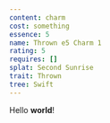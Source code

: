 ```yaml
---
content: charm
cost: something
essence: 5
name: Thrown e5 Charm 1
rating: 5
requires: []
splat: Second Sunrise
trait: Thrown
tree: Swift
---
```


Hello **world**!
